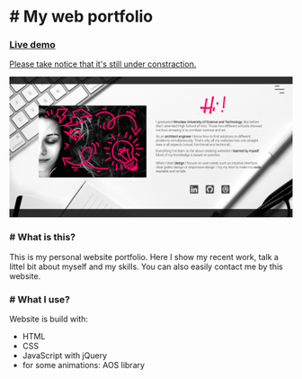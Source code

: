 <h1># My web portfolio</h1>
<h3><b><a href="https://kleczek.github.io/my-portfolio/">Live demo</a></b></h3>
<p><ins>Please take notice that it's still under constraction.</ins></p>
<img src='images/screen.png'>
<h3># What is this?</h3>
This is my personal website portfolio. Here I show my recent work, talk a littel bit about myself and my skills. You can also easily contact me by this website.
<h3># What I use?</h3>
<p>Website is build with:</p>
<ul>
  <li>HTML</li>
  <li>CSS</li>
  <li>JavaScript with jQuery</li>
  <li>for some animations: AOS library</li>
</ul>

